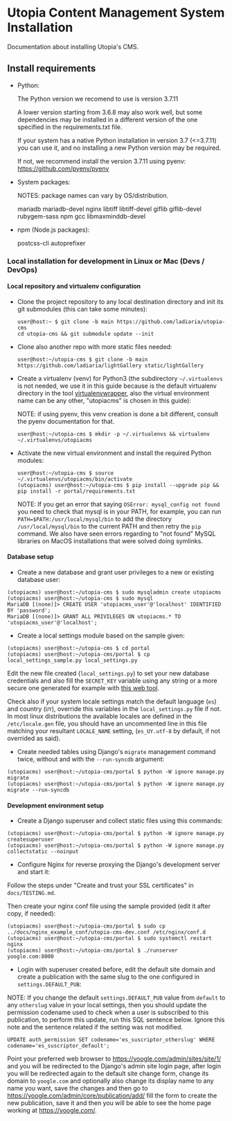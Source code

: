 # Utopia Content Management System Installation

Documentation about installing Utopia's CMS.

## Install requirements

- Python:

  The Python version we recomend to use is version 3.7.11

  A lower version starting from 3.6.8 may also work well, but some dependencies may be installed in a different version of the one
  specified in the requirements.txt file.

  If your system has a native Python installation in version 3.7 (<=3.7.11) you can use it, and no installing a new Python
  version may be required.

  If not, we recommend install the version 3.7.11 using pyenv: https://github.com/pyenv/pyenv

- System packages:

  NOTES: package names can vary by OS/distribution.

  mariadb mariadb-devel nginx libtiff libtiff-devel giflib giflib-devel rubygem-sass npm gcc libmaxminddb-devel

- npm (Node.js packages):

  postcss-cli autoprefixer

### Local installation for development in Linux or Mac (Devs / DevOps)

#### Local repository and virtualenv configuration

- Clone the project repository to any local destination directory and init its git submodules (this can take some minutes):

  ```
  user@host:~ $ git clone -b main https://github.com/ladiaria/utopia-cms
  cd utopia-cms && git submodule update --init
  ```

- Clone also another repo with more static files needed:

  `user@host:~/utopia-cms $ git clone -b main https://github.com/ladiaria/lightGallery static/lightGallery`

- Create a virtualenv (venv) for Python3 (the subdirectory `~/.virtualenvs` is not needed, we use it in this guide because is the default virtualenv directory in the tool [virtualenvwrapper](https://virtualenvwrapper.readthedocs.io/), also the virtual environment name can be any other, "utopiacms" is chosen in this guide):

  NOTE: if using pyenv, this venv creation is done a bit different, consult the pyenv documentation for that.

  `user@host:~/utopia-cms $ mkdir -p ~/.virtualenvs && virtualenv ~/.virtualenvs/utopiacms`

- Activate the new virtual environment and install the required Python modules:

  ```
  user@host:~/utopia-cms $ source ~/.virtualenvs/utopiacms/bin/activate
  (utopiacms) user@host:~/utopia-cms $ pip install --upgrade pip && pip install -r portal/requirements.txt
  ```

  NOTE: If you get an error that saying `OSError: mysql_config not found` you need to check that mysql is in your PATH,
  for example, you can run `PATH=$PATH:/usr/local/mysql/bin` to add the directory `/usr/local/mysql/bin` to the current
  PATH and then retry the `pip` command. We also have seen errors regarding to "not found" MySQL libraries on MacOS
  installations that were solved doing symlinks.

#### Database setup

- Create a new database and grant user privileges to a new or existing database user:

```
(utopiacms) user@host:~/utopia-cms $ sudo mysqladmin create utopiacms
(utopiacms) user@host:~/utopia-cms $ sudo mysql
MariaDB [(none)]> CREATE USER 'utopiacms_user'@'localhost' IDENTIFIED BY 'password';
MariaDB [(none)]> GRANT ALL PRIVILEGES ON utopiacms.* TO 'utopiacms_user'@'localhost';
```

- Create a local settings module based on the sample given:

```
(utopiacms) user@host:~/utopia-cms $ cd portal
(utopiacms) user@host:~/utopia-cms/portal $ cp local_settings_sample.py local_settings.py
```

Edit the new file created (`local_settings.py`) to set your new database credentials and also fill the `SECRET_KEY` variable using any string or a more secure one generated for example with [this web tool](https://djecrety.ir/).

Check also if your system locale settings match the default language (`es`) and country (`UY`), override this variables in the `local_settings.py` file if not. In most linux distributions the available locales are defined in the `/etc/locale.gen` file, you should have an uncommented line in this file matching your resultant `LOCALE_NAME` setting, (`es_UY.utf-8` by default, if not overrided as said).

- Create needed tables using Django's `migrate` management command twice, without and with the `--run-syncdb` argument:

```
(utopiacms) user@host:~/utopia-cms/portal $ python -W ignore manage.py migrate
(utopiacms) user@host:~/utopia-cms/portal $ python -W ignore manage.py migrate --run-syncdb
```

#### Development environment setup

- Create a Django superuser and collect static files using this commands:

```
(utopiacms) user@host:~/utopia-cms/portal $ python -W ignore manage.py createsuperuser
(utopiacms) user@host:~/utopia-cms/portal $ python -W ignore manage.py collectstatic --noinput
```

- Configure Nginx for reverse proxying the Django's development server and start it:

Follow the steps under "Create and trust your SSL certificates" in `docs/TESTING.md`.

Then create your nginx conf file using the sample provided (edit it after copy, if needed):

```
(utopiacms) user@host:~/utopia-cms/portal $ sudo cp ../docs/nginx_example_conf/utopia-cms-dev.conf /etc/nginx/conf.d
(utopiacms) user@host:~/utopia-cms/portal $ sudo systemctl restart nginx
(utopiacms) user@host:~/utopia-cms/portal $ ./runserver yoogle.com:8000
```

- Login with superuser created before, edit the default site domain and create a publication with the same slug to the one configured in `settings.DEFAULT_PUB`:

NOTE: If you change the default `settings.DEFAULT_PUB` value from `default` to any `otherslug` value in your local settings, then you should update the permission codename used to check when a user is subscribed to this publication, to perform this update, run this SQL sentence below. Ignore this note and the sentence related if the setting was not modified.

`UPDATE auth_permission SET codename='es_suscriptor_otherslug' WHERE codename='es_suscriptor_default';`

Point your preferred web browser to https://yoogle.com/admin/sites/site/1/ and you will be redirected to the Django's admin site login page, after login you will be redirected again to the default site change form, change its domain to `yoogle.com` and optionally also change its display name to any name you want, save the changes and then go to https://yoogle.com/admin/core/publication/add/ fill the form to create the new publication, save it and then you will be able to see the home page working at https://yoogle.com/.
